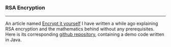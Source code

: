### RSA Encryption
---
An article named [Encrypt it yourself](/pdf/RSA/Encrypt-It-Yourself.pdf) I have written a while ago explaining RSA encryption and the mathematics behind without any prerequisites. Here is its corresponding [github repository](https://github.com/d8plearner/d8plearner.github.io/tree/master/code/textbook-RSA), containing a demo code written in Java.

